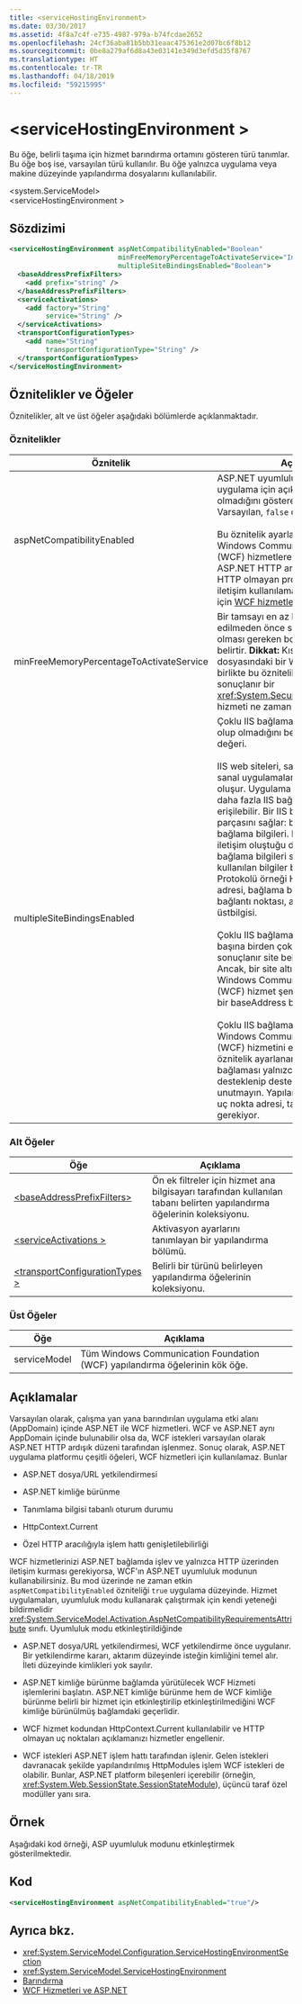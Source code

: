 ```yaml
---
title: <serviceHostingEnvironment>
ms.date: 03/30/2017
ms.assetid: 4f8a7c4f-e735-4987-979a-b74fcdae2652
ms.openlocfilehash: 24cf36aba81b5bb31eaac475361e2d07bc6f8b12
ms.sourcegitcommit: 0be8a279af6d8a43e03141e349d3efd5d35f8767
ms.translationtype: HT
ms.contentlocale: tr-TR
ms.lasthandoff: 04/18/2019
ms.locfileid: "59215995"
---
```

# <a name="servicehostingenvironment"></a>\<serviceHostingEnvironment >
Bu öğe, belirli taşıma için hizmet barındırma ortamını gösteren türü tanımlar. Bu öğe boş ise, varsayılan türü kullanılır. Bu öğe yalnızca uygulama veya makine düzeyinde yapılandırma dosyalarını kullanılabilir.  
  
 \<system.ServiceModel>  
\<serviceHostingEnvironment >  
  
## <a name="syntax"></a>Sözdizimi  
  
```xml  
<serviceHostingEnvironment aspNetCompatibilityEnabled="Boolean"
                           minFreeMemoryPercentageToActivateService="Integer"
                           multipleSiteBindingsEnabled="Boolean">
  <baseAddressPrefixFilters>
    <add prefix="string" />
  </baseAddressPrefixFilters>
  <serviceActivations>
    <add factory="String"
         service="String" />
  </serviceActivations>
  <transportConfigurationTypes>
    <add name="String"
         transportConfigurationType="String" />
  </transportConfigurationTypes>
</serviceHostingEnvironment>
```  
  
## <a name="attributes-and-elements"></a>Öznitelikler ve Öğeler  
 Öznitelikler, alt ve üst öğeler aşağıdaki bölümlerde açıklanmaktadır.  
  
### <a name="attributes"></a>Öznitelikler  
  
|Öznitelik|Açıklama|  
|---------------|-----------------|  
|aspNetCompatibilityEnabled|ASP.NET uyumluluk modunun geçerli uygulama için açık durumda olup olmadığını gösteren bir Boole değeri. Varsayılan, `false` değeridir.<br /><br /> Bu öznitelik ayarlandığında `true`, Windows Communication Foundation (WCF) hizmetlere yönelik istekler ASP.NET HTTP ardışık düzende akış ve HTTP olmayan protokolleri üzerinden iletişim kullanılamaz. Daha fazla bilgi için [WCF hizmetleri ve ASP.NET](../../../../../docs/framework/wcf/feature-details/wcf-services-and-aspnet.md).|  
|minFreeMemoryPercentageToActivateService|Bir tamsayı en az bir WCF hizmet aktif edilmeden önce sistemde kullanılabilir olması gereken boş bellek miktarını belirtir. **Dikkat:**  Kısmi güven web.config dosyasındaki bir WCF Hizmeti ile birlikte bu öznitelik belirtmemeye sonuçlanır bir <xref:System.Security.SecurityException> hizmeti ne zaman çalıştırılır.|  
|multipleSiteBindingsEnabled|Çoklu IIS bağlamalarının her site etkin olup olmadığını belirten bir Boole değeri.<br /><br /> IIS web siteleri, sanal dizinler içeren sanal uygulamaların kapsayıcılarıdır oluşur. Uygulama bir sitedeki bir veya daha fazla IIS bağlama aracılığıyla erişilebilir. Bir IIS bağlaması iki bilgi parçasını sağlar: bağlama protokolü ve bağlama bilgileri. Bağlama Protokolü iletişim oluştuğu düzenini tanımlar ve bağlama bilgileri siteye erişmek için kullanılan bilgiler bunlardır. Bağlama Protokolü örneği HTTP olabilir, bu IP adresi, bağlama bilgileri içerebilir ancak bağlantı noktası, ana bilgisayar üstbilgisi.<br /><br /> Çoklu IIS bağlamalarının her Düzen başına birden çok taban adresi sonuçlanır site belirtme IIS destekler. Ancak, bir site altında barındırılan Windows Communication Foundation (WCF) hizmet şeması başına yalnızca bir baseAddress bağlama sağlar.<br /><br /> Çoklu IIS bağlamalarının her site için bir Windows Communication Foundation (WCF) hizmetini etkinleştirmek için bu öznitelik ayarlanan `true`. Birden çok site bağlaması yalnızca HTTP protokolü için desteklenip desteklenmediğini unutmayın. Yapılandırma dosyasındaki uç nokta adresi, tam bir URI olması gerekiyor.|  
  
### <a name="child-elements"></a>Alt Öğeler  
  
|Öğe|Açıklama|  
|-------------|-----------------|  
|[\<baseAddressPrefixFilters>](../../../../../docs/framework/configure-apps/file-schema/wcf/baseaddressprefixfilters.md)|Ön ek filtreler için hizmet ana bilgisayarı tarafından kullanılan tabanı belirten yapılandırma öğelerinin koleksiyonu.|  
|[\<serviceActivations >](../../../../../docs/framework/configure-apps/file-schema/wcf/serviceactivations.md)|Aktivasyon ayarlarını tanımlayan bir yapılandırma bölümü.|  
|[\<transportConfigurationTypes >](../../../../../docs/framework/configure-apps/file-schema/wcf/transportconfigurationtypes.md)|Belirli bir türünü belirleyen yapılandırma öğelerinin koleksiyonu.|  
  
### <a name="parent-elements"></a>Üst Öğeler  
  
|Öğe|Açıklama|  
|-------------|-----------------|  
|serviceModel|Tüm Windows Communication Foundation (WCF) yapılandırma öğelerinin kök öğe.|  
  
## <a name="remarks"></a>Açıklamalar  
 Varsayılan olarak, çalışma yan yana barındırılan uygulama etki alanı (AppDomain) içinde ASP.NET ile WCF hizmetleri. WCF ve ASP.NET aynı AppDomain içinde bulunabilir olsa da, WCF istekleri varsayılan olarak ASP.NET HTTP ardışık düzeni tarafından işlenmez. Sonuç olarak, ASP.NET uygulama platformu çeşitli öğeleri, WCF hizmetleri için kullanılamaz. Bunlar  
  
-   ASP.NET dosya/URL yetkilendirmesi  
  
-   ASP.NET kimliğe bürünme  
  
-   Tanımlama bilgisi tabanlı oturum durumu  
  
-   HttpContext.Current  
  
-   Özel HTTP aracılığıyla işlem hattı genişletilebilirliği  
  
 WCF hizmetlerinizi ASP.NET bağlamda işlev ve yalnızca HTTP üzerinden iletişim kurması gerekiyorsa, WCF'ın ASP.NET uyumluluk modunun kullanabilirsiniz. Bu mod üzerinde ne zaman etkin `aspNetCompatibilityEnabled` özniteliği `true` uygulama düzeyinde. Hizmet uygulamaları, uyumluluk modu kullanarak çalıştırmak için kendi yeteneği bildirmelidir <xref:System.ServiceModel.Activation.AspNetCompatibilityRequirementsAttribute> sınıfı. Uyumluluk modu etkinleştirildiğinde  
  
-   ASP.NET dosya/URL yetkilendirmesi, WCF yetkilendirme önce uygulanır. Bir yetkilendirme kararı, aktarım düzeyinde isteğin kimliğini temel alır. İleti düzeyinde kimlikleri yok sayılır.  
  
-   ASP.NET kimliğe bürünme bağlamda yürütülecek WCF Hizmeti işlemlerini başlatın. ASP.NET kimliğe bürünme hem de WCF kimliğe bürünme belirli bir hizmet için etkinleştirilip etkinleştirilmediğini WCF kimliğe bürünülmüş bağlamdaki geçerlidir.  
  
-   WCF hizmet kodundan HttpContext.Current kullanılabilir ve HTTP olmayan uç noktaları açıklamanızı hizmetler engellenir.  
  
-   WCF istekleri ASP.NET işlem hattı tarafından işlenir. Gelen istekleri davranacak şekilde yapılandırılmış HttpModules işlem WCF istekleri de olabilir. Bunlar, ASP.NET platform bileşenleri içerebilir (örneğin, <xref:System.Web.SessionState.SessionStateModule>), üçüncü taraf özel modüller yanı sıra.  
  
## <a name="example"></a>Örnek  
 Aşağıdaki kod örneği, ASP uyumluluk modunu etkinleştirmek gösterilmektedir.  
  
## <a name="code"></a>Kod  
  
```xml  
<serviceHostingEnvironment aspNetCompatibilityEnabled="true"/>
```  
  
## <a name="see-also"></a>Ayrıca bkz.

- <xref:System.ServiceModel.Configuration.ServiceHostingEnvironmentSection>
- <xref:System.ServiceModel.ServiceHostingEnvironment>
- [Barındırma](../../../../../docs/framework/wcf/feature-details/hosting.md)
- [WCF Hizmetleri ve ASP.NET](../../../../../docs/framework/wcf/feature-details/wcf-services-and-aspnet.md)
